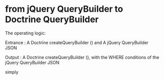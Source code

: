 # from jQuery QueryBuilder to Doctrine QueryBuilder

The operating logic:

Entrance :
A Doctrine createQueryBuilder ()
and
A jQuery QueryBuilder JSON

Output :
A Doctrine createQueryBuilder (), with the WHERE conditions of the jQuery QueryBuilder JSON

simply
